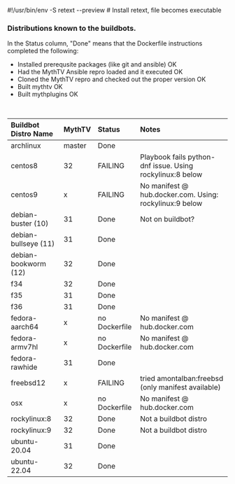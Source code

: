 #!/usr/bin/env -S retext --preview # Install retext, file becomes executable

### Distributions known to the buildbots.

In the Status column, "Done" means that the Dockerfile instructions
completed the following:

- Installed prerequsite packages (like git and ansible) OK
- Had the MythTV Ansible repro loaded and it executed OK
- Cloned the MythTV repro and checked out the proper version OK
- Built mythtv OK
- Built mythplugins OK
<br/>

Buildbot Distro Name | MythTV | Status | Notes
:--------------------| :----- |:------ |:------------------------------------------------------
archlinux | master | Done | 
centos8 | 32 |FAILING | Playbook fails python-dnf issue. Using rockylinux:8 below
centos9 | x |FAILING | No manifest @ hub.docker.com. Using: rockylinux:9 below
debian-buster (10) | 31 | Done | Not on buildbot?
debian-bullseye (11) | 31 | Done | 
debian-bookworm (12) | 32 | Done | 
f34 | 32 | Done | 
f35 | 31 | Done | 
f36 | 31 | Done | 
fedora-aarch64 | x |no Dockerfile | No manifest @ hub.docker.com
fedora-armv7hl | x |no Dockerfile | No manifest @ hub.docker.com
fedora-rawhide | 31 | Done |
freebsd12 | x |FAILING | tried amontalban:freebsd (only manifest available)
osx | x |no Dockerfile | No manifest @ hub.docker.com
rockylinux:8 | 32 | Done | Not a buildbot distro
rockylinux:9 | 32 | Done | Not a buildbot distro
ubuntu-20.04 | 31 | Done | 
ubuntu-22.04 | 32 | Done | 
